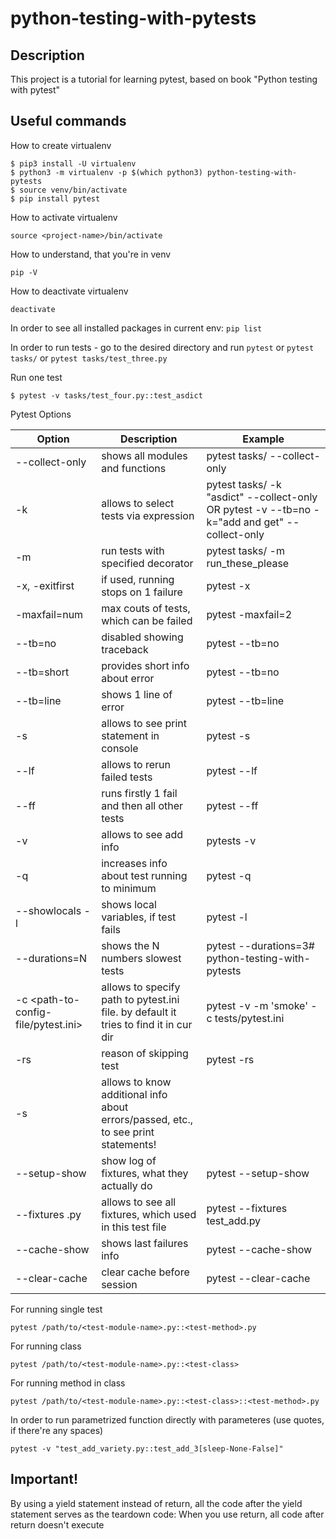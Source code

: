 # python-testing-with-pytests
## Description
This project is a tutorial for learning pytest, based on book "Python testing with pytest"

## Useful commands
How to create virtualenv
```
$ pip3 install -U virtualenv
$ python3 -m virtualenv -p $(which python3) python-testing-with-pytests
$ source venv/bin/activate
$ pip install pytest
```
How to activate virtualenv
```
source <project-name>/bin/activate
```
How to understand, that you're in venv
```
pip -V    
```
How to deactivate virtualenv
```
deactivate
```
In order to see all installed packages in current env: `pip list`

In order to run tests - go to the desired  directory and run `pytest`
or `pytest tasks/`
or `pytest tasks/test_three.py`

Run one test

```$ pytest -v tasks/test_four.py::test_asdict```

Pytest Options

| Option      | Description | Example |
| ----------- | ----------- | -------- |
| --collect-only| shows all modules and functions  | pytest tasks/ --collect-only |
|-k <expression>| allows to select tests via expression | pytest tasks/ -k "asdict" --collect-only  OR pytest -v --tb=no -k="add and get" --collect-only |
|-m <decorator-name> | run tests with specified decorator | pytest tasks/ -m run_these_please |
-x, -exitfirst | if used, running stops on 1 failure | pytest -x | 
| -maxfail=num | max couts of tests, which can be failed | pytest -maxfail=2 |
| --tb=no | disabled showing traceback | pytest --tb=no |
| --tb=short | provides short info about error | pytest --tb=no |
| --tb=line | shows 1 line of error | pytest --tb=line |
|-s | allows to see print statement in console | pytest -s |
| --lf | allows to rerun failed tests | pytest --lf |
| --ff | runs firstly 1 fail and then all other tests | pytest --ff |
| -v | allows to see add info | pytests -v |
| -q | increases info about test running to minimum | pytest -q |
| --showlocals -l | shows local variables, if test fails | pytest -l |
| --durations=N | shows the N numbers slowest tests | pytest --durations=3# python-testing-with-pytests |
|-c <path-to-config-file/pytest.ini> | allows to specify path to pytest.ini file. by default it tries to find it in cur dir | pytest -v -m 'smoke' -c tests/pytest.ini  |
|-rs| reason of skipping test | pytest -rs |
| -s<another-option> | allows to know additional info about errors/passed, etc., to see print statements! | |
|--setup-show | show log of fixtures, what they actually do | pytest --setup-show|
|--fixtures <test-file>.py| allows to see all fixtures, which used in this test file | pytest --fixtures test_add.py |
|--cache-show | shows last failures info| pytest --cache-show |
| --clear-cache | clear cache before session | pytest --clear-cache

For running single test 
```
pytest /path/to/<test-module-name>.py::<test-method>.py
```
For running class
```
pytest /path/to/<test-module-name>.py::<test-class>
```
For running method in class
```
pytest /path/to/<test-module-name>.py::<test-class>::<test-method>.py
```
In order to run parametrized function directly with parameteres
(use quotes, if there're any spaces)
```
pytest -v "test_add_variety.py::test_add_3[sleep-None-False]"
```
## Important!
By using a yield statement instead of return, all the code after the yield statement serves as the teardown code:
When you use return, all code after return doesn't execute